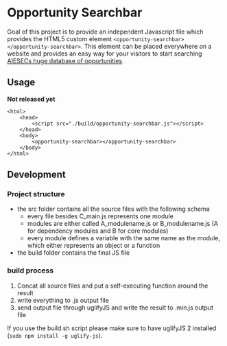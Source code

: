 # Opportunity Searchbar
Goal of this project is to provide an independent Javascript file which provides the HTML5 custom element `<opportunity-searchbar></opportunity-searchbar>`. This element can be placed everywhere on a website and provides an easy way for your visitors to start searching [AIESECs huge database of opportunities](https://opportunities.aiesec.org).

## Usage
**Not released yet**
```
<html>
    <head>
        <script src="./build/opportunity-searchbar.js"></script>
    </head>
    <body>
        <opportunity-searchbar></opportunity-searchbar>
    </body>
</html>
```

## Development
### Project structure
- the src folder contains all the source files with the following schema
    - every file besides C_main.js represents one module
    - modules are either called A_modulename.js or B_modulename.js (A for dependency modules and B for core modules)
    - every module defines a variable with the same name as the module, which either represents an object or a function
- the build folder contains the final JS file

### build process
1. Concat all source files and put a self-executing function around the result
2. write everything to .js output file
3. send output file through uglifyJS and write the result to .min.js output file

If you use the build.sh script please make sure to have uglifyJS 2 installed (`sudo npm install -g uglify-js`).